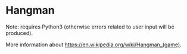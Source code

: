 # Hangman

Note: requires Python3 (otherwise errors related to user input will be produced).

More information about https://en.wikipedia.org/wiki/Hangman_(game).

